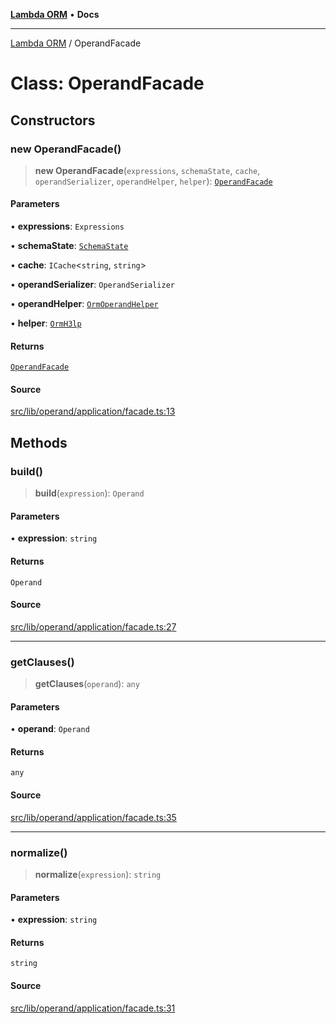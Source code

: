 [**Lambda ORM**](../README.md) • **Docs**

***

[Lambda ORM](../README.md) / OperandFacade

# Class: OperandFacade

## Constructors

### new OperandFacade()

> **new OperandFacade**(`expressions`, `schemaState`, `cache`, `operandSerializer`, `operandHelper`, `helper`): [`OperandFacade`](OperandFacade.md)

#### Parameters

• **expressions**: `Expressions`

• **schemaState**: [`SchemaState`](SchemaState.md)

• **cache**: `ICache`\<`string`, `string`\>

• **operandSerializer**: `OperandSerializer`

• **operandHelper**: [`OrmOperandHelper`](OrmOperandHelper.md)

• **helper**: [`OrmH3lp`](OrmH3lp.md)

#### Returns

[`OperandFacade`](OperandFacade.md)

#### Source

[src/lib/operand/application/facade.ts:13](https://github.com/lambda-orm/lambdaorm/blob/e088a13668d4c76ed97a2e183e8be7b4067f2f34/src/lib/operand/application/facade.ts#L13)

## Methods

### build()

> **build**(`expression`): `Operand`

#### Parameters

• **expression**: `string`

#### Returns

`Operand`

#### Source

[src/lib/operand/application/facade.ts:27](https://github.com/lambda-orm/lambdaorm/blob/e088a13668d4c76ed97a2e183e8be7b4067f2f34/src/lib/operand/application/facade.ts#L27)

***

### getClauses()

> **getClauses**(`operand`): `any`

#### Parameters

• **operand**: `Operand`

#### Returns

`any`

#### Source

[src/lib/operand/application/facade.ts:35](https://github.com/lambda-orm/lambdaorm/blob/e088a13668d4c76ed97a2e183e8be7b4067f2f34/src/lib/operand/application/facade.ts#L35)

***

### normalize()

> **normalize**(`expression`): `string`

#### Parameters

• **expression**: `string`

#### Returns

`string`

#### Source

[src/lib/operand/application/facade.ts:31](https://github.com/lambda-orm/lambdaorm/blob/e088a13668d4c76ed97a2e183e8be7b4067f2f34/src/lib/operand/application/facade.ts#L31)
